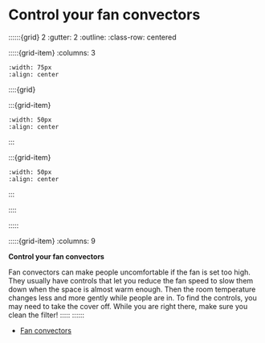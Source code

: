 # Control your fan convectors
 
::::::{grid} 2
:gutter: 2
:outline: 
:class-row: centered

:::::{grid-item}
:columns: 3
```{image} /images/card-game/step-icons/step_2.svg
:width: 75px
:align: center
```


::::{grid}

:::{grid-item}

```{image} /images/card-game/carbon-icons/carbon_1.svg
:width: 50px
:align: center
```
:::

:::{grid-item}
```{image} /images/card-game/cost-icons/cost_1.svg
:width: 50px
:align: center
```
:::

::::

:::::

:::::{grid-item}
:columns: 9

**Control your fan convectors**

Fan convectors can make people uncomfortable if the fan is set too high.  They usually have controls that let you reduce the fan speed to slow them down when the space is almost warm enough.  Then the room temperature changes less and more gently while people are in.  To find the controls, you may need to take the cover off.  While you are right there, make sure you clean the filter! 
:::::
::::::
- [Fan convectors](convector-fan-speed)
